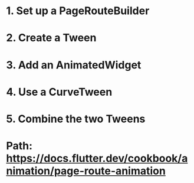 # 1. Set up a PageRouteBuilder
# 2. Create a Tween
# 3. Add an AnimatedWidget
# 4. Use a CurveTween
# 5. Combine the two Tweens
# Path: https://docs.flutter.dev/cookbook/animation/page-route-animation